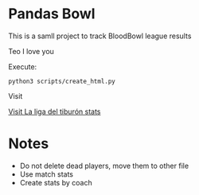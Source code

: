 # Pandas Bowl

This is a samll project to track BloodBowl league results

Teo I love you

Execute:

`python3 scripts/create_html.py`

Visit

[Visit La liga del tiburón stats](https://isakigus.github.io/pandas_bowl/)


# Notes

* Do not delete dead players, move them to other file
* Use match stats
* Create stats by coach
